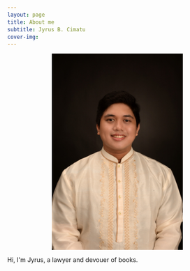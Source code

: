 ```yaml
---
layout: page
title: About me
subtitle: Jyrus B. Cimatu
cover-img: 
---
```


<img src="/assets/img/cimatu_jyrus.jpg" alt="Jyrus" width="300" height="auto" style="display: block; margin: 0 auto;">


Hi, I'm Jyrus, a lawyer and devouer of books.